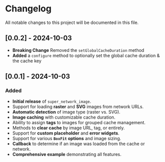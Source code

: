 # Changelog

All notable changes to this project will be documented in this file.

## [0.0.2] - 2024-10-03

- **Breaking Change** Removed the `setGlobalCacheDuration` method
- **Added** a `configure` method to optionally set the global cache duration & the cache key

## [0.0.1] - 2024-10-03

### Added

- **Initial release** of `super_network_image`.
- Support for loading **raster** and **SVG** images from network URLs.
- **Automatic detection** of image type (raster vs. SVG).
- **Image caching** with customizable cache duration.
- Ability to assign **tags** to images for grouped cache management.
- Methods to **clear cache** by image URL, tag, or entirely.
- Support for **custom placeholder** and **error widgets**.
- Support for various **`BoxFit` options** and image sizing.
- **Callback** to determine if an image was loaded from the cache or network.
- **Comprehensive example** demonstrating all features.